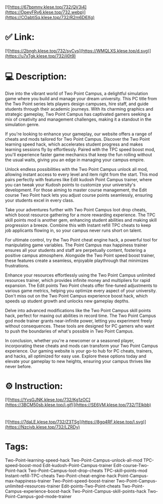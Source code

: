 [![https://67bpmnv.klese.top/732/QV3i4](https://DpeyFRy6.klese.top/732.webp)](https://COabtiSq.klese.top/732/R2m6D6Xg)
# ✅ Link:
[![https://2bngh.klese.top/732/syCvs](https://WMQLXS.klese.top/d.svg)](https://u7xTgk.klese.top/732/il0t9)
# 💻 Description:
Dive into the vibrant world of Two Point Campus, a delightful simulation game where you build and manage your dream university. This PC title from the Two Point series lets players design campuses, hire staff, and guide students through their academic journeys. With its charming graphics and strategic gameplay, Two Point Campus has captivated gamers seeking a mix of creativity and management challenges, making it a standout in the simulation genre.



If you're looking to enhance your gameplay, our website offers a range of cheats and mods tailored for Two Point Campus. Discover the Two Point learning speed hack, which accelerates student progress and makes learning sessions fly by effortlessly. Paired with the TPC speed boost mod, you'll experience faster game mechanics that keep the fun rolling without the usual waits, giving you an edge in managing your campus empire.



Unlock endless possibilities with the Two Point Campus unlock all mod, allowing instant access to every level and item right from the start. This mod pairs perfectly with features like Edit kudosh Point Campus trainer, where you can tweak your Kudosh points to customize your university's development. For those aiming to master course management, the Edit course Two Point hack lets you adjust course points seamlessly, ensuring your students excel in every class.



Take your adventures further with Two Point Campus loot drop cheats, which boost resource gathering for a more rewarding experience. The TPC skill points mod is another gem, enhancing student abilities and making skill progression a breeze. Combine this with Instant refill TPC cheats to keep job applicants flowing in, so your campus never runs short on talent.



For ultimate control, try the Two Point cheat engine hack, a powerful tool for manipulating game variables. The Point Campus max happiness trainer ensures all your students and staff are perpetually content, fostering a positive campus atmosphere. Alongside the Two Point speed boost trainer, these features create a seamless, enjoyable playthrough that minimizes frustrations.



Enhance your resources effortlessly using the Two Point Campus unlimited resources trainer, which provides infinite money and multipliers for rapid expansion. The Edit points Two Point cheats offer fine-tuned adjustments to various game metrics, helping you optimize every aspect of your university. Don't miss out on the Two Point Campus experience boost hack, which speeds up student growth and unlocks new gameplay depths.



Delve into advanced modifications like the Two Point Campus skill points hack, perfect for maxing out abilities in record time. The Two Point Campus god mode trainer grants near-infinite power, letting you experiment freely without consequences. These tools are designed for PC gamers who want to push the boundaries of what's possible in Two Point Campus.



In conclusion, whether you're a newcomer or a seasoned player, incorporating these cheats and mods can transform your Two Point Campus experience. Our gaming website is your go-to hub for PC cheats, trainers, and hacks, all optimized for easy use. Explore these options today and elevate your gameplay to new heights, ensuring your campus thrives like never before.

# ⚙️ Instruction:
[![https://YvsGJNK.klese.top/732/Kg1zOC](https://3BCM50sb.klese.top/i.gif)](https://SE6VM.klese.top/732/TElkbb)
#
[![https://7daLE.klese.top/732/Z3TSg](https://8gq4RF.klese.top/l.svg)](https://Nzciyb.klese.top/732/LZRDy)
# Tags:
Two-Point-learning-speed-hack Two-Point-Campus-unlock-all-mod TPC-speed-boost-mod Edit-kudosh-Point-Campus-trainer Edit-course-Two-Point-hack Two-Point-Campus-loot-drop-cheats TPC-skill-points-mod Instant-refill-TPC-cheats Two-Point-cheat-engine-hack Point-Campus-max-happiness-trainer Two-Point-speed-boost-trainer Two-Point-Campus-unlimited-resources-trainer Edit-points-Two-Point-cheats Two-Point-Campus-experience-boost-hack Two-Point-Campus-skill-points-hack Two-Point-Campus-god-mode-trainer






